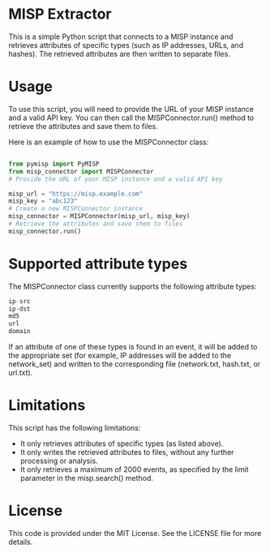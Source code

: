 # MISP Extractor

This is a simple Python script that connects to a MISP instance and retrieves attributes of specific types (such as IP addresses, URLs, and hashes). The retrieved attributes are then written to separate files.

# Usage

To use this script, you will need to provide the URL of your MISP instance and a valid API key. You can then call the MISPConnector.run() method to retrieve the attributes and save them to files.

Here is an example of how to use the MISPConnector class:

```python

from pymisp import PyMISP
from misp_connector import MISPConnector
# Provide the URL of your MISP instance and a valid API key

misp_url = "https://misp.example.com"
misp_key = "abc123"
# Create a new MISPConnector instance
misp_connector = MISPConnector(misp_url, misp_key)
# Retrieve the attributes and save them to files
misp_connector.run()
```
# Supported attribute types

The MISPConnector class currently supports the following attribute types:

```python
ip-src
ip-dst
md5
url
domain
```
If an attribute of one of these types is found in an event, it will be added to the appropriate set (for example, IP addresses will be added to the network_set) and written to the corresponding file (network.txt, hash.txt, or url.txt).

# Limitations

This script has the following limitations:
- It only retrieves attributes of specific types (as listed above).
- It only writes the retrieved attributes to files, without any further processing or analysis.
- It only retrieves a maximum of 2000 events, as specified by the limit parameter in the misp.search() method.

# License

This code is provided under the MIT License. See the LICENSE file for more details.

